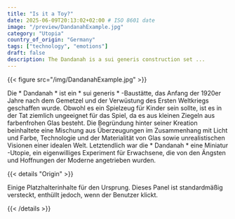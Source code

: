 ```yaml
---
title: "Is it a Toy?"
date: 2025-06-09T20:13:02+02:00 # ISO 8601 date
image: "/preview/DandanahExample.jpg"
category: "Utopia"
country_of_origin: "Germany"
tags: ["technology", "emotions"]
draft: false
description: The Dandanah is a sui generis construction set ...
---
```




{{< figure src="/img/DandanahExample.jpg" >}}

Die * Dandanah * ist ein * sui generis * -Baustätte, das Anfang der 1920er Jahre nach dem Gemetzel und der Verwüstung des Ersten Weltkriegs geschaffen wurde. Obwohl es ein Spielzeug für Kinder sein sollte, ist es in der Tat ziemlich ungeeignet für das Spiel, da es aus kleinen Ziegeln aus farbenfrohen Glas besteht. Die Begründung hinter seiner Kreation beinhaltete eine Mischung aus Überzeugungen im Zusammenhang mit Licht und Farbe, Technologie und der Materialität von Glas sowie unrealistischen Visionen einer idealen Welt. Letztendlich war die * Dandanah * eine Miniatur -Utopie, ein eigenwilliges Experiment für Erwachsene, die von den Ängsten und Hoffnungen der Moderne angetrieben wurden.

{{< details "Origin" >}}

Einige Platzhalterinhalte für den Ursprung. Dieses Panel ist standardmäßig versteckt, enthüllt jedoch, wenn der Benutzer klickt.

{{< /details >}}

